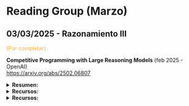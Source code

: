 # Reading Group (Marzo)

## 03/03/2025 - Razonamiento III 

<font color="#fa3">(Por completar)</font>

**Competitive Programming with Large Reasoning Models** (feb 2025 - OpenAI)  
https://arxiv.org/abs/2502.06807  

<details>
<summary><strong>Resumen:</strong></summary>
<br>

*Key points:* 

  * Aprendizaje por refuerzo (*reinforcement learning*)    

<br>

Este estudio demuestra que el uso de aprendizaje por refuerzo (*reinforcement learning*) en modelos de lenguaje de gran tamaño mejora significativamente el rendimiento en tareas complejas de programación y razonamiento.


<br>

</details>

<!-- ToDo
  <details>
  <summary><strong>Referencias relevantes: </strong></summary>
    
  <br>
  
  </details>

  <details>
  <summary><strong>Otros papers:</strong></summary>

  <br>

  </details>
-->

<details>
<summary><strong>Recursos:</strong></summary>

* Test Time Scaling/Test Time Compute: Análisis de la literatura reciente (feb2025 - Discover IA - YouTube)
  https://www.youtube.com/watch?v=uqCoR_1jZPI&ab_channel=DiscoverAI
  **Descripción**: Video que analiza distintos papers en el campo, desde modelos basados en PRM (*Process Review Models*) hasta los últimos modelos recurrentes que razonan en el espacio latente.
  

<br>

</details>



<details>
<summary><strong>Recursos:</strong></summary>

### Test Time Scaling/Test Time Compute

* **Análisis de la literatura reciente** (feb2025 - Discover IA - YouTube)  
  https://www.youtube.com/watch?v=uqCoR_1jZPI&ab_channel=DiscoverAI  
  **Descripción**: Video que analiza distintos papers en el campo, desde modelos basados en PRM (*Process Review Models*) hasta los últimos modelos recurrentes que razonan en el espacio latente.

</details>